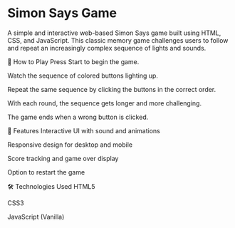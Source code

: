 # Simon Says Game
A simple and interactive web-based Simon Says game built using HTML, CSS, and JavaScript. This classic memory game challenges users to follow and repeat an increasingly complex sequence of lights and sounds.

🧠 How to Play
Press Start to begin the game.

Watch the sequence of colored buttons lighting up.

Repeat the same sequence by clicking the buttons in the correct order.

With each round, the sequence gets longer and more challenging.

The game ends when a wrong button is clicked.

🚀 Features
Interactive UI with sound and animations

Responsive design for desktop and mobile

Score tracking and game over display

Option to restart the game

🛠️ Technologies Used
HTML5

CSS3

JavaScript (Vanilla)